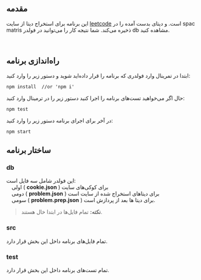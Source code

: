 ## مقدمه
این برنامه برای استخراج دیتا از سایت [leetcode](https://leetcode.com/) است. و دیتای بدست آمده را در spac matris ذخیره می‌کند. شما نتیجه کار را می‌توانید در فولدر db مشاهده کنید.

<br>

## راه‌اندازی برنامه

ابتدا در تمرینال وارد فولدری که برنامه را قرار داده‌اید شوید و دستور زیر را وارد کنید:‍‍
```
npm install  //or 'npm i'
```
حال اگر می‌خواهید تست‌های برنامه را اجرا کنید دستور زیر را در ترمینال وارد کنید:
```
npm test
```

در آخر برای اجرای برنامه دستور زیر را وارد کنید:
```
npm start
```

## ساختار برنامه

### db
این فولدر شامل سه فایل است:<br>
&emsp;اولی  ( **cookie.json** ) برای کوکی‌های سایت <br>
&emsp;دومی ( **problem.json** ) برای دیتا‌های استخراج شده از سایت است <br>
&emsp;سومی ( **problem.prep.json** ) برای دیتا ها بعد از پردازش است.
> **نکته:** تمام فایل‌ها در ابتدا خال هستند.

### src
تمام فایل‌های برنامه داخل این بخش قرار دارد.

### test
تمام تست‌های برنامه داخل این بخش قرار دارد.
